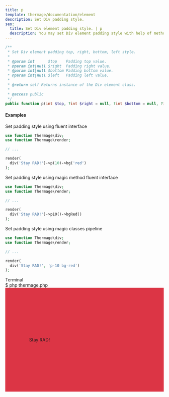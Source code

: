 ```yaml
---
title: p
template: thermage/documentation/element
description: Set Div padding style.
seo:
  title: Set Div element padding style. | p
  description: You may set Div element padding style with help of method p
---
```


```php
/**
 * Set Div element padding top, right, bottom, left style.
 *
 * @param int      $top    Padding top value.
 * @param int|null $right  Padding right value.
 * @param int|null $bottom Padding bottom value.
 * @param int|null $left   Padding left value.
 *
 * @return self Returns instance of the Div element class.
 *
 * @access public
 */
public function p(int $top, ?int $right = null, ?int $bottom = null, ?int $left = null): self
```

#### Examples

Set padding style using fluent interface
```php
use function Thermage\div;
use function Thermage\render;

// ...

render(
  div('Stay RAD!')->p(10)->bg('red')
);
```

Set padding style using magic method fluent interface
```php
use function Thermage\div;
use function Thermage\render;

// ...

render(
  div('Stay RAD!')->p10()->bgRed()
);
```

Set padding style using magic classes pipeline
```php
use function Thermage\div;
use function Thermage\render;

// ...

render(
  div('Stay RAD!', 'p-10 bg-red')
);
```

<div class="terminal">
  <div class="terminal-header">Terminal</div>
  <div class="terminal-body">
    <div class="terminal-command">$ php thermage.php</div>
    <div class="el-div" style="padding-left: 76px;
padding-top: 156px;
padding-bottom: 156px;
align-items: center;
display: flex;
background: #dc3545;
width: auto;">Stay RAD!</div>
  </div>
</div>